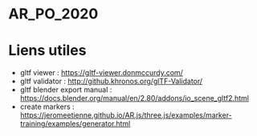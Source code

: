 # AR_PO_2020

# Liens utiles
* gltf viewer : https://gltf-viewer.donmccurdy.com/
* gltf validator : http://github.khronos.org/glTF-Validator/
* gltf blender export manual : https://docs.blender.org/manual/en/2.80/addons/io_scene_gltf2.html
* create markers : https://jeromeetienne.github.io/AR.js/three.js/examples/marker-training/examples/generator.html
